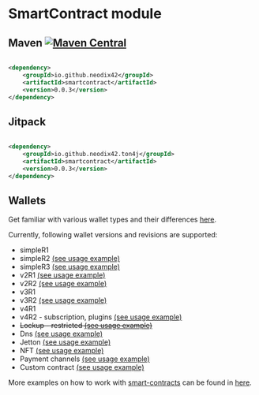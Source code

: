 # SmartContract module

## Maven [![Maven Central][maven-central-svg]][maven-central]

```xml

<dependency>
    <groupId>io.github.neodix42</groupId>
    <artifactId>smartcontract</artifactId>
    <version>0.0.3</version>
</dependency>
```

## Jitpack

```xml

<dependency>
    <groupId>io.github.neodix42.ton4j</groupId>
    <artifactId>smartcontract</artifactId>
    <version>0.0.3</version>
</dependency>
```

## Wallets

Get familiar with various wallet types and their differences [here](README-WALLETS.md).

Currently, following wallet versions and revisions are supported:

* simpleR1
* simpleR2 [(see usage example)](simple-r2-example.md)
* simpleR3 [(see usage example)](./src/test/java/org/ton/java/smartcontract/integrationtests/TestWalletV1R3DeployTransfer.java)
* v2R1 [(see usage example)](./src/test/java/org/ton/java/smartcontract/integrationtests/TestWalletV2R1DeployTransferShort.java)
* v2R2 [(see usage example)](./src/test/java/org/ton/java/smartcontract/integrationtests/TestWalletV2R2DeployTransferShort.java)
* v3R1
* v3R2 [(see usage example)](./src/test/java/org/ton/java/smartcontract/integrationtests/TestWalletV3R2DeployTransferShort.java)
* v4R1
* v4R2 - subscription, plugins [(see usage example)](plugin-example.md)
* ~~Lockup - restricted [(see usage example)](./src/test/java/org/ton/java/smartcontract/integrationtests/TestLockupWalletDeployTransfer.java)~~
* Dns [(see usage example)](dns-example.md)
* Jetton [(see usage example)](jetton-example.md)
* NFT [(see usage example)](nft-example.md)
* Payment channels [(see usage example)](./src/test/java/org/ton/java/smartcontract/integrationtests/TestPayments.java) 
* Custom contract [(see usage example)](custom-smc-example.md)


More examples on how to work with [smart-contracts](../smartcontract/src/main/java/org/ton/java/smartcontract) can be
found in [here](../smartcontract/src/test/java/org/ton/java/smartcontract).

[maven-central-svg]: https://img.shields.io/maven-central/v/io.github.neodix42/smartcontract

[maven-central]: https://mvnrepository.com/artifact/io.github.neodix42/smartcontract

[ton-svg]: https://img.shields.io/badge/Based%20on-TON-blue

[ton]: https://ton.org